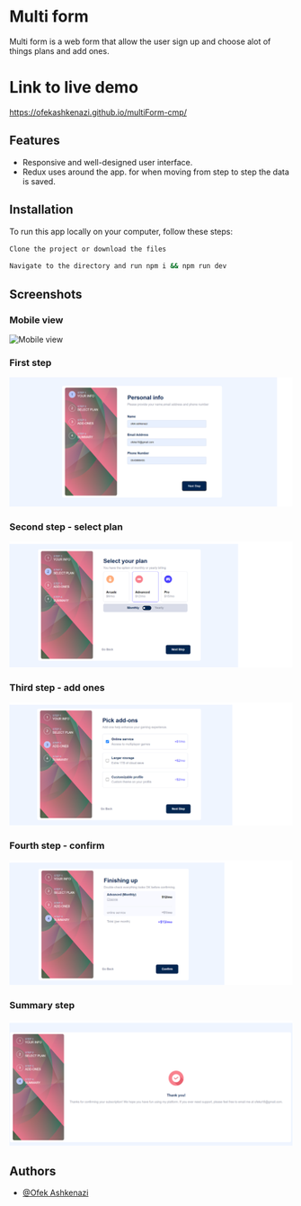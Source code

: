 # Multi form 
Multi form is a web form that allow the user sign up and choose alot of things plans and add ones.

# Link to live demo
https://ofekashkenazi.github.io/multiForm-cmp/

## Features
- Responsive and well-designed user interface.
- Redux uses around the app. for when moving from step to step the data is saved.

## Installation
To run this app locally on your computer, follow these steps:

```bash
Clone the project or download the files
```
```bash
Navigate to the directory and run npm i && npm run dev
```
    
## Screenshots

### Mobile view
![Mobile view](/src/assets/images/movileView.png)

### First step
![First step](/src/assets/images/stage1.png)

### Second step - select plan
![Second step](/src/assets/images/stage2.png)

### Third step - add ones
![Third step](/src/assets/images/stage3.png)

### Fourth step - confirm
![Fourth step](/src/assets/images/stage4.png)

### Summary step
![Summary step](/src/assets/images/lastStage.png)


## Authors
- [@Ofek Ashkenazi](https://github.com/OfekAshkenazi/)

